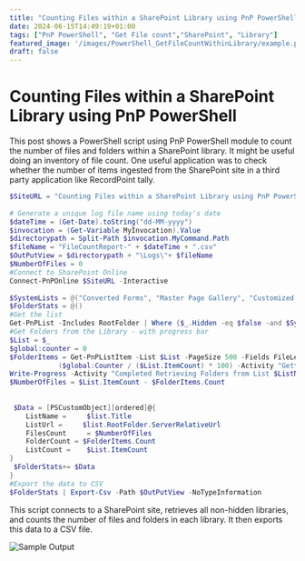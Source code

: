 ```yaml
---
title: "Counting Files within a SharePoint Library using PnP PowerShell"
date: 2024-06-15T14:49:19+01:00
tags: ["PnP PowerShell", "Get File count","SharePoint", "Library"]
featured_image: '/images/PowerShell_GetFileCountWithinLibrary/example.png'
draft: false
---
```


# Counting Files within a SharePoint Library using PnP PowerShell

This post shows a PowerShell script using PnP PowerShell module to count the number of files and folders within a SharePoint library. It might be useful doing an inventory of file count. One useful application was to check whether the number of items ingested from the SharePoint site in a third party application like RecordPoint tally.

```PowerShell
$SiteURL = "Counting Files within a SharePoint Library using PnP PowerShell"
 
# Generate a unique log file name using today's date
$dateTime = (Get-Date).toString("dd-MM-yyyy")
$invocation = (Get-Variable MyInvocation).Value
$directorypath = Split-Path $invocation.MyCommand.Path
$fileName = "FileCountReport-" + $dateTime + ".csv"
$OutPutView = $directorypath + "\Logs\"+ $fileName
$NumberOfFiles = 0
#Connect to SharePoint Online
Connect-PnPOnline $SiteURL -Interactive
 
$SystemLists = @("Converted Forms", "Master Page Gallery", "Customized Reports", "Form Templates", "List Template Gallery", "Theme Gallery","Apps for SharePoint","Reporting Templates", "Solution Gallery", "Style Library", "Web Part Gallery","Site Assets", "wfpub", "Site Pages", "Images", "MicroFeed","Pages")
$FolderStats = @()
#Get the list
Get-PnPList -Includes RootFolder | Where {$_.Hidden -eq $false -and $SystemLists -notcontains $_.Title -and $_.BaseTemplate -eq 101 } | ForEach-Object {
#Get Folders from the Library - with progress bar
$List = $_
$global:counter = 0
$FolderItems = Get-PnPListItem -List $List -PageSize 500 -Fields FileLeafRef -ScriptBlock { Param($items) $global:counter += $items.Count; Write-Progress -PercentComplete `
            ($global:Counter / ($List.ItemCount) * 100) -Activity "Getting folders from List:" -Status "Processing Items $global:Counter to $($List.ItemCount)";}  | Where {$_.FileSystemObjectType -eq "Folder"}
Write-Progress -Activity "Completed Retrieving Folders from List $ListName" -Completed
$NumberOfFiles = $List.ItemCount - $FolderItems.Count
 
 
 $Data = [PSCustomObject][ordered]@{
    ListName =     $list.Title
    ListUrl =     $list.RootFolder.ServerRelativeUrl
    FilesCount     = $NumberOfFiles
    FolderCount = $FolderItems.Count
    ListCount =    $List.ItemCount
}
 $FolderStats+= $Data
}
#Export the data to CSV
$FolderStats | Export-Csv -Path $OutPutView -NoTypeInformation
```

This script connects to a SharePoint site, retrieves all non-hidden libraries, and counts the number of files and folders in each library. It then exports this data to a CSV file.

![Sample Output](../images/PowerShell_GetFileCountWithinLibrary/example.png)
